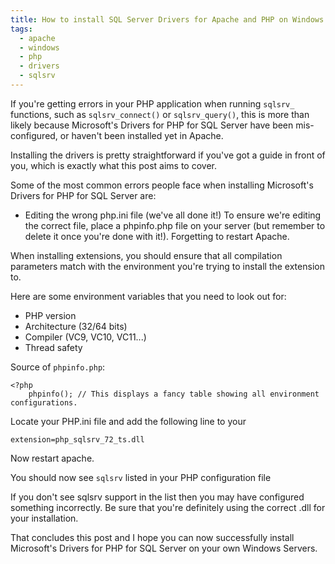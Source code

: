 ```yaml
---
title: How to install SQL Server Drivers for Apache and PHP on Windows
tags:
  - apache
  - windows
  - php
  - drivers
  - sqlsrv
---
```


If you're getting errors in your PHP application when running ```sqlsrv_``` functions, such as ```sqlsrv_connect()``` or ```sqlsrv_query()```, this is more than likely because Microsoft's Drivers for PHP for SQL Server have been mis-configured, or haven't been installed yet in Apache.

Installing the drivers is pretty straightforward if you've got a guide in front of you, which is exactly what this post aims to cover.

<!--more-->

Some of the most common errors people face when installing Microsoft's Drivers for PHP for SQL Server are:
- Editing the wrong php.ini file (we've all done it!) To ensure we're editing the correct file, place a phpinfo.php file on your server (but remember to delete it once you're done with it!).
Forgetting to restart Apache.


When installing extensions, you should ensure that all compilation parameters match with the environment you're trying to install the extension to.

Here are some environment variables that you need to look out for:

- PHP version
- Architecture (32/64 bits)
- Compiler (VC9, VC10, VC11...)
- Thread safety

Source of ```phpinfo.php```:
```
<?php
    phpinfo(); // This displays a fancy table showing all environment configurations.
```

Locate your PHP.ini file and add the following line to your 

```
extension=php_sqlsrv_72_ts.dll  
```

Now restart apache.

You should now see ````sqlsrv```` listed in your PHP configuration file 


If you don't see sqlsrv support in the list then you may have configured something incorrectly. Be sure that you're definitely using the correct .dll for your installation.

That concludes this post and I hope you can now successfully install Microsoft's Drivers for PHP for SQL Server on your own Windows Servers.
